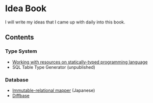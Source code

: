 # Idea Book

I will write my ideas that I came up with daily into this book.

## Contents

### Type System

- [Working with resources on statically-typed programming language](type-system/resources.md)
- SQL Table Type Generator (unpublished)

### Database

- [Immutable-relational mapper](db/sql-irm.md) (Japanese)
- [Diffbase](db/diffbase.md)

